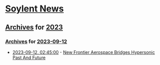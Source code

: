 # [Soylent News](../../../README.md)

## [Archives](../../index.md) for [2023](../index.md)

### [Archives](../../index.md) for [2023-09-12](index.md)

* [2023-09-12, 02:45:00](https://soylentnews.org/article.pl?sid=23/09/11/0450245&from=rss) - [New Frontier Aerospace Bridges Hypersonic Past And Future](https://soylentnews.org/article.pl?sid=23/09/11/0450245&from=rss)
